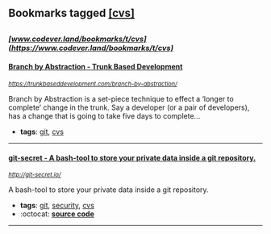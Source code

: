 ## Bookmarks tagged [[cvs]](https://www.codever.land/search?q=[cvs])

_<sup><sup>[www.codever.land/bookmarks/t/cvs](https://www.codever.land/bookmarks/t/cvs)</sup></sup>_
---
#### [Branch by Abstraction - Trunk Based Development](https://trunkbaseddevelopment.com/branch-by-abstraction/)
_<sup>https://trunkbaseddevelopment.com/branch-by-abstraction/</sup>_

Branch by Abstraction is a set-piece technique to effect a ‘longer to complete’ change in the trunk. Say a developer (or a pair of developers), has a change that is going to take five days to complete...
* **tags**: [git](../tagged/git.md), [cvs](../tagged/cvs.md)
---
#### [git-secret - A bash-tool to store your private data inside a git repository.](http://git-secret.io/)
_<sup>http://git-secret.io/</sup>_

A bash-tool to store your private data inside a git repository.

* **tags**: [git](../tagged/git.md), [security](../tagged/security.md), [cvs](../tagged/cvs.md)
* :octocat: **[source code](https://github.com/sobolevn/git-secret)**
---

